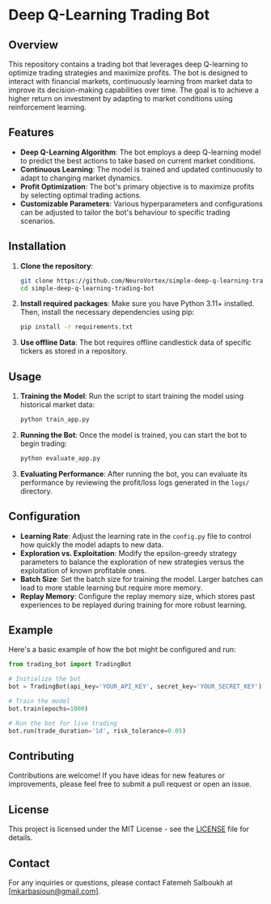
# Deep Q-Learning Trading Bot

## Overview

This repository contains a trading bot that leverages deep Q-learning to optimize trading strategies and maximize profits. The bot is designed to interact with financial markets, continuously learning from market data to improve its decision-making capabilities over time. The goal is to achieve a higher return on investment by adapting to market conditions using reinforcement learning.

## Features

- **Deep Q-Learning Algorithm**: The bot employs a deep Q-learning model to predict the best actions to take based on current market conditions.
- **Continuous Learning**: The model is trained and updated continuously to adapt to changing market dynamics.
- **Profit Optimization**: The bot's primary objective is to maximize profits by selecting optimal trading actions.
- **Customizable Parameters**: Various hyperparameters and configurations can be adjusted to tailor the bot's behaviour to specific trading scenarios.

## Installation

1. **Clone the repository**:
   ```bash
   git clone https://github.com/NeuroVortex/simple-deep-q-learning-trading-bot
   cd simple-deep-q-learning-trading-bot
   ```

2. **Install required packages**:
   Make sure you have Python 3.11+ installed. Then, install the necessary dependencies using pip:
   ```bash
   pip install -r requirements.txt
   ```

3. **Use offline Data**:
   The bot requires offline candlestick data of specific tickers as stored in a repository.

## Usage

1. **Training the Model**:
   Run the script to start training the model using historical market data:
   ```bash
   python train_app.py
   ```

2. **Running the Bot**:
   Once the model is trained, you can start the bot to begin trading:
   ```bash
   python evaluate_app.py
   ```

3. **Evaluating Performance**:
   After running the bot, you can evaluate its performance by reviewing the profit/loss logs generated in the `logs/` directory.

## Configuration

- **Learning Rate**: Adjust the learning rate in the `config.py` file to control how quickly the model adapts to new data.
- **Exploration vs. Exploitation**: Modify the epsilon-greedy strategy parameters to balance the exploration of new strategies versus the exploitation of known profitable ones.
- **Batch Size**: Set the batch size for training the model. Larger batches can lead to more stable learning but require more memory.
- **Replay Memory**: Configure the replay memory size, which stores past experiences to be replayed during training for more robust learning.

## Example

Here's a basic example of how the bot might be configured and run:

```python
from trading_bot import TradingBot

# Initialize the bot
bot = TradingBot(api_key='YOUR_API_KEY', secret_key='YOUR_SECRET_KEY')

# Train the model
bot.train(epochs=1000)

# Run the bot for live trading
bot.run(trade_duration='1d', risk_tolerance=0.05)
```

## Contributing

Contributions are welcome! If you have ideas for new features or improvements, please feel free to submit a pull request or open an issue.

## License

This project is licensed under the MIT License - see the [LICENSE](LICENSE) file for details.

## Contact

For any inquiries or questions, please contact Fatemeh Salboukh at [mkarbasioun@gmail.com].
